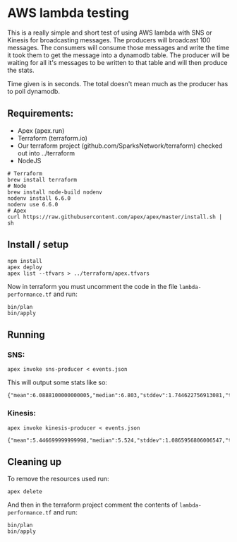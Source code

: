 # AWS lambda testing

This is a really simple and short test of using AWS lambda 
with SNS or Kinesis for broadcasting messages. The 
producers will broadcast 100 messages. The consumers will 
consume those messages and write the time it took them to 
get the message into a dynamodb table. The producer will be 
waiting for all it's messages to be written to that table 
and will then produce the stats.

Time given is in seconds. The total doesn't mean much as the producer has to poll dynamodb.

## Requirements:

* Apex (apex.run)
* Terraform (terraform.io)
* Our terraform project (github.com/SparksNetwork/terraform) checked out into ../terraform
* NodeJS

```
# Terraform
brew install terraform
# Node
brew install node-build nodenv
nodenv install 6.6.0
nodenv use 6.6.0
# Apex
curl https://raw.githubusercontent.com/apex/apex/master/install.sh | sh
```

## Install / setup

```
npm install
apex deploy
apex list --tfvars > ../terraform/apex.tfvars
```

Now in terraform you must uncomment the code in the file `lambda-performance.tf` and run:

```
bin/plan
bin/apply
```

## Running

### SNS:
```
apex invoke sns-producer < events.json
```

This will output some stats like so:

```
{"mean":6.0888100000000005,"median":6.803,"stddev":1.744622756913081,"total":16.721}
```

### Kinesis:
```
apex invoke kinesis-producer < events.json
```

```
{"mean":5.446699999999998,"median":5.524,"stddev":1.0865956806006547,"total":12.121}
```

## Cleaning up

To remove the resources used run:

```
apex delete
```

And then in the terraform project comment the contents of `lambda-performance.tf` and run:

```
bin/plan
bin/apply
```